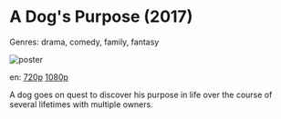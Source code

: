 # A Dog's Purpose (2017)

Genres: drama, comedy, family, fantasy

![poster](http://image.tmdb.org/t/p/w500/3jcNvhtVQe5Neoffdic39fRactM.jpg)

en:
  [720p](magnet:?xt=urn:btih:C7B64921C6963CE705C83CEE3FA1F4390D05310D&tr=udp://glotorrents.pw:6969/announce&tr=udp://tracker.opentrackr.org:1337/announce&tr=udp://torrent.gresille.org:80/announce&tr=udp://tracker.openbittorrent.com:80&tr=udp://tracker.coppersurfer.tk:6969&tr=udp://tracker.leechers-paradise.org:6969&tr=udp://p4p.arenabg.ch:1337&tr=udp://tracker.internetwarriors.net:1337)
  [1080p](magnet:?xt=urn:btih:221278E4E50F75302B4150C5D3CA2DF9A2E68E6E&tr=udp://glotorrents.pw:6969/announce&tr=udp://tracker.opentrackr.org:1337/announce&tr=udp://torrent.gresille.org:80/announce&tr=udp://tracker.openbittorrent.com:80&tr=udp://tracker.coppersurfer.tk:6969&tr=udp://tracker.leechers-paradise.org:6969&tr=udp://p4p.arenabg.ch:1337&tr=udp://tracker.internetwarriors.net:1337)
  


A dog goes on quest to discover his purpose in life over the course of several lifetimes with multiple owners.